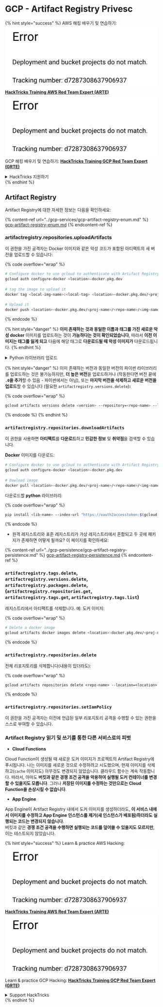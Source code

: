 # GCP - Artifact Registry Privesc

{% hint style="success" %}
AWS 해킹 배우기 및 연습하기:<img src="../../../.gitbook/assets/image (1) (1).png" alt="" data-size="line">[**HackTricks Training AWS Red Team Expert (ARTE)**](https://training.hacktricks.xyz/courses/arte)<img src="../../../.gitbook/assets/image (1) (1).png" alt="" data-size="line">\
GCP 해킹 배우기 및 연습하기: <img src="../../../.gitbook/assets/image (2).png" alt="" data-size="line">[**HackTricks Training GCP Red Team Expert (GRTE)**<img src="../../../.gitbook/assets/image (2).png" alt="" data-size="line">](https://training.hacktricks.xyz/courses/grte)

<details>

<summary>HackTricks 지원하기</summary>

* [**구독 계획**](https://github.com/sponsors/carlospolop) 확인하기!
* **💬 [**Discord 그룹**](https://discord.gg/hRep4RUj7f) 또는 [**텔레그램 그룹**](https://t.me/peass)에 참여하거나 **Twitter** 🐦 [**@hacktricks\_live**](https://twitter.com/hacktricks\_live)**를 팔로우하세요.**
* **[**HackTricks**](https://github.com/carlospolop/hacktricks) 및 [**HackTricks Cloud**](https://github.com/carlospolop/hacktricks-cloud) 깃허브 리포지토리에 PR을 제출하여 해킹 트릭을 공유하세요.**

</details>
{% endhint %}

## Artifact Registry

Artifact Registry에 대한 자세한 정보는 다음을 확인하세요:

{% content-ref url="../gcp-services/gcp-artifact-registry-enum.md" %}
[gcp-artifact-registry-enum.md](../gcp-services/gcp-artifact-registry-enum.md)
{% endcontent-ref %}

### artifactregistry.repositories.uploadArtifacts

이 권한을 가진 공격자는 Docker 이미지와 같은 악성 코드가 포함된 아티팩트의 새 버전을 업로드할 수 있습니다:

{% code overflow="wrap" %}
```bash
# Configure docker to use gcloud to authenticate with Artifact Registry
gcloud auth configure-docker <location>-docker.pkg.dev

# tag the image to upload it
docker tag <local-img-name>:<local-tag> <location>-docker.pkg.dev/<proj-name>/<repo-name>/<img-name>:<tag>

# Upload it
docker push <location>-docker.pkg.dev/<proj-name>/<repo-name>/<img-name>:<tag>
```
{% endcode %}

{% hint style="danger" %}
**이미 존재하는 것과 동일한 이름과 태그를 가진 새로운 악성 docker** 이미지를 업로드하는 것이 **가능하다는 것이 확인되었습니다**, 따라서 **이전 이미지는 태그를 잃게 되고** 다음에 해당 태그로 **다운로드될 때 악성 이미지가** 다운로드됩니다.
{% endhint %}

<details>

<summary>Python 라이브러리 업로드</summary>

**업로드할 라이브러리를 생성하는 것부터 시작합니다** (레지스트리에서 최신 버전을 다운로드할 수 있다면 이 단계를 건너뛸 수 있습니다):

1.  **프로젝트 구조 설정**:

* 라이브러리를 위한 새 디렉토리를 생성합니다, 예: `hello_world_library`.
* 이 디렉토리 안에 패키지 이름으로 또 다른 디렉토리를 생성합니다, 예: `hello_world`.
* 패키지 디렉토리 안에 `__init__.py` 파일을 생성합니다. 이 파일은 비어있거나 패키지 초기화를 포함할 수 있습니다.

```bash
mkdir hello_world_library
cd hello_world_library
mkdir hello_world
touch hello_world/__init__.py
```
2.  **라이브러리 코드를 작성합니다**:

* `hello_world` 디렉토리 안에 모듈을 위한 새로운 Python 파일을 생성합니다, 예: `greet.py`.
* "Hello, World!" 함수를 작성합니다:

```python
# hello_world/greet.py
def say_hello():
return "Hello, World!"
```
3.  **`setup.py` 파일 생성**:

* `hello_world_library` 디렉토리의 루트에 `setup.py` 파일을 생성합니다.
* 이 파일은 라이브러리에 대한 메타데이터를 포함하고 Python에 설치 방법을 알려줍니다.

```python
# setup.py
from setuptools import setup, find_packages

setup(
name='hello_world',
version='0.1',
packages=find_packages(),
install_requires=[
# 라이브러리에 필요한 종속성
],
)
```

**이제 라이브러리를 업로드합시다:**

1.  **패키지 빌드**:

* `hello_world_library` 디렉토리의 루트에서 다음을 실행합니다:

```sh
python3 setup.py sdist bdist_wheel
```
2. **패키지 업로드에 사용할 twine 인증 구성**:
* `twine`이 설치되어 있는지 확인합니다 (`pip install twine`).
* `gcloud`를 사용하여 자격 증명을 구성합니다:

{% code overflow="wrap" %}
````
```sh
twine upload --username 'oauth2accesstoken' --password "$(gcloud auth print-access-token)" --repository-url https://<location>-python.pkg.dev/<project-id>/<repo-name>/ dist/*
```
````
{% endcode %}

3. **빌드를 정리하다**
```bash
rm -rf dist build hello_world.egg-info
```
</details>

{% hint style="danger" %}
이미 존재하는 버전과 동일한 버전의 파이썬 라이브러리를 업로드하는 것은 불가능하지만, **더 높은 버전**을 업로드하거나 (작동한다면 버전 끝에 **`.0`을 추가**할 수 있음 - 파이썬에서는 아님), 또는 **마지막 버전을 삭제하고 새로운 버전을 업로드**할 수 있습니다 (필요한 `artifactregistry.versions.delete`)**:**

{% code overflow="wrap" %}
```sh
gcloud artifacts versions delete <version> --repository=<repo-name> --location=<location> --package=<lib-name>
```
{% endcode %}
{% endhint %}

### `artifactregistry.repositories.downloadArtifacts`

이 권한을 사용하면 **아티팩트**를 **다운로드**하고 **민감한 정보** 및 **취약점**을 검색할 수 있습니다.

**Docker** 이미지를 다운로드:
```sh
# Configure docker to use gcloud to authenticate with Artifact Registry
gcloud auth configure-docker <location>-docker.pkg.dev

# Dowload image
docker pull <location>-docker.pkg.dev/<proj-name>/<repo-name>/<img-name>:<tag>
```
다운로드할 **python** 라이브러리:

{% code overflow="wrap" %}
```bash
pip install <lib-name> --index-url "https://oauth2accesstoken:$(gcloud auth print-access-token)@<location>-python.pkg.dev/<project-id>/<repo-name>/simple/" --trusted-host <location>-python.pkg.dev --no-cache-dir
```
{% endcode %}

* 원격 레지스트리와 표준 레지스트리가 가상 레지스트리에서 혼합되고 두 곳에 패키지가 존재하면 어떻게 될까요? 이 페이지를 확인하세요:

{% content-ref url="../gcp-persistence/gcp-artifact-registry-persistence.md" %}
[gcp-artifact-registry-persistence.md](../gcp-persistence/gcp-artifact-registry-persistence.md)
{% endcontent-ref %}

### `artifactregistry.tags.delete`, `artifactregistry.versions.delete`, `artifactregistry.packages.delete`, (`artifactregistry.repositories.get`, `artifactregistry.tags.get`, `artifactregistry.tags.list`)

레지스트리에서 아티팩트를 삭제합니다. 예: 도커 이미지:

{% code overflow="wrap" %}
```bash
# Delete a docker image
gcloud artifacts docker images delete <location>-docker.pkg.dev/<proj-name>/<repo-name>/<img-name>:<tag>
```
{% endcode %}

### `artifactregistry.repositories.delete`

전체 리포지토리를 삭제합니다(내용이 있더라도):

{% code overflow="wrap" %}
```
gcloud artifacts repositories delete <repo-name> --location=<location>
```
{% endcode %}

### `artifactregistry.repositories.setIamPolicy`

이 권한을 가진 공격자는 이전에 언급된 일부 리포지토리 공격을 수행할 수 있는 권한을 스스로 부여할 수 있습니다.

### Artifact Registry 읽기 및 쓰기를 통한 다른 서비스로의 피벗

* **Cloud Functions**

Cloud Function이 생성될 때 새로운 도커 이미지가 프로젝트의 Artifact Registry에 푸시됩니다. 나는 이미지를 새로운 것으로 수정하려고 시도했으며, 현재 이미지를 삭제하고(`cache` 이미지도) 아무것도 변경되지 않았습니다. 클라우드 함수는 계속 작동합니다. 따라서, 아마도 **버킷과 같은 경쟁 조건 공격을 악용하여 실행될 도커 컨테이너를 변경할 수 있을지도 모릅니다**. 그러나 **저장된 이미지를 수정하는 것만으로는 Cloud Function을 손상시킬 수 없습니다**.

* **App Engine**

App Engine이 Artifact Registry 내에서 도커 이미지를 생성하더라도, **이 서비스 내에서 이미지를 수정하고 App Engine 인스턴스를 제거(새 인스턴스가 배포됨)하더라도** **실행되는 코드는 변경되지 않습니다**.\
버킷과 같은 **경쟁 조건 공격을 수행하면 실행되는 코드를 덮어쓸 수 있을지도 모르지만**, 이는 테스트되지 않았습니다.

{% hint style="success" %}
Learn & practice AWS Hacking:<img src="../../../.gitbook/assets/image (1) (1).png" alt="" data-size="line">[**HackTricks Training AWS Red Team Expert (ARTE)**](https://training.hacktricks.xyz/courses/arte)<img src="../../../.gitbook/assets/image (1) (1).png" alt="" data-size="line">\
Learn & practice GCP Hacking: <img src="../../../.gitbook/assets/image (2).png" alt="" data-size="line">[**HackTricks Training GCP Red Team Expert (GRTE)**<img src="../../../.gitbook/assets/image (2).png" alt="" data-size="line">](https://training.hacktricks.xyz/courses/grte)

<details>

<summary>Support HackTricks</summary>

* Check the [**subscription plans**](https://github.com/sponsors/carlospolop)!
* **Join the** 💬 [**Discord group**](https://discord.gg/hRep4RUj7f) or the [**telegram group**](https://t.me/peass) or **follow** us on **Twitter** 🐦 [**@hacktricks\_live**](https://twitter.com/hacktricks\_live)**.**
* **Share hacking tricks by submitting PRs to the** [**HackTricks**](https://github.com/carlospolop/hacktricks) and [**HackTricks Cloud**](https://github.com/carlospolop/hacktricks-cloud) github repos.

</details>
{% endhint %}
